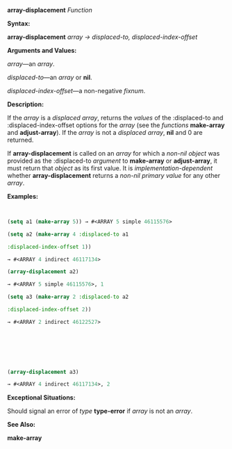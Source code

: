 **array-displacement** *Function* 



**Syntax:** 



**array-displacement** *array → displaced-to, displaced-index-offset* 



**Arguments and Values:** 



*array*—an *array*. 



*displaced-to*—an *array* or **nil**. 



*displaced-index-offset*—a non-negative *fixnum*. 



**Description:** 



If the *array* is a *displaced array*, returns the *values* of the :displaced-to and :displaced-index-offset options for the *array* (see the *functions* **make-array** and **adjust-array**). If the *array* is not a *displaced array*, **nil** and 0 are returned. 



If **array-displacement** is called on an *array* for which a *non-nil object* was provided as the :displaced-to *argument* to **make-array** or **adjust-array**, it must return that *object* as its first value. It is *implementation-dependent* whether **array-displacement** returns a *non-nil primary value* for any other *array*. 



**Examples:**
```lisp
 

(setq a1 (make-array 5)) → #<ARRAY 5 simple 46115576> 

(setq a2 (make-array 4 :displaced-to a1 

:displaced-index-offset 1)) 

→ #<ARRAY 4 indirect 46117134> 

(array-displacement a2) 

→ #<ARRAY 5 simple 46115576>, 1 

(setq a3 (make-array 2 :displaced-to a2 

:displaced-index-offset 2)) 

→ #<ARRAY 2 indirect 46122527> 



 

 

(array-displacement a3) 

→ #<ARRAY 4 indirect 46117134>, 2 


```
**Exceptional Situations:** 



Should signal an error of *type* **type-error** if *array* is not an *array*. 



**See Also:** 



**make-array** 



